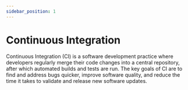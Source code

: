 ```yaml
---
sidebar_position: 1
---
```


# Continuous Integration

Continuous Integration (CI) is a software development practice where developers regularly merge their code changes into a central repository, after which automated builds and tests are run. The key goals of CI are to find and address bugs quicker, improve software quality, and reduce the time it takes to validate and release new software updates.
